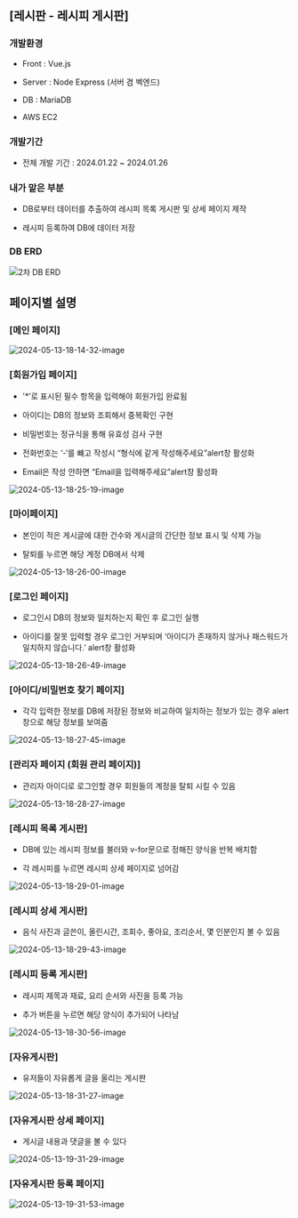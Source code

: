 ## [레시판 - 레시피 게시판]

### 개발환경

- Front : Vue.js
  
- Server : Node Express (서버 겸 벡엔드)
  
- DB : MariaDB
  
- AWS EC2
  

### 개발기간

- 전체 개발 기간 : 2024.01.22 ~ 2024.01.26

### 내가 맡은 부분

- DB로부터 데이터를 추출하여 레시피 목록 게시판 및 상세 페이지 제작
  
- 레시피 등록하여 DB에 데이터 저장

### DB ERD
![2차 DB ERD](https://github.com/sh0626/Second_mini_Project/assets/81377801/e477e584-85a7-435d-847c-ef5649be82c0)

## 페이지별 설명

### [메인 페이지]

![2024-05-13-18-14-32-image](https://github.com/sh0626/First_mini_Project/assets/81377801/0b39d283-b243-4e07-8715-55e39adc3a79)

### [회원가입 페이지]

- '*’로 표시된 필수 항목을 입력해야 회원가입 완료됨
  
- 아이디는 DB의 정보와 조회해서 중복확인
  구현
  
- 비밀번호는 정규식을 통해 유효성 검사 구현
  
- 전화번호는 ‘-‘를 뺴고 작성시 “형식에 같게 작성해주세요”alert창 활성화
  
- Email은 작성 안하면 “Email을 입력해주세요”alert창 활성화
  

![2024-05-13-18-25-19-image](https://github.com/sh0626/First_mini_Project/assets/81377801/469d8ad0-58d0-450b-a1ea-254e1508b3bd)

### [마이페이지]

- 본인이 적은 게시글에 대한 건수와 게시글의 간단한 정보 표시 및 삭제 가능
  
- 탈퇴를 누르면 해당 계정 DB에서 삭제
  

![2024-05-13-18-26-00-image](https://github.com/sh0626/First_mini_Project/assets/81377801/e7244127-4e25-44b8-87ab-da0a2dd15269)

### [로그인 페이지]

- 로그인시 DB의 정보와 일치하는지 확인 후 로그인 실행
  
- 아이디를 잘못 입력할 경우 로그인 거부되며 ‘아이디가 존재하지 않거나 패스워드가 일치하지 않습니다.’ alert창 활성화
  

![2024-05-13-18-26-49-image](https://github.com/sh0626/First_mini_Project/assets/81377801/5d03e6b9-82e7-42d0-a2fa-e1837cfe6134)

### [아이디/비밀번호 찾기 페이지]

- 각각 입력한 정보를 DB에 저장된 정보와 비교하여 일치하는 정보가 있는 경우 alert창으로 해당 정보를 보여줌

![2024-05-13-18-27-45-image](https://github.com/sh0626/First_mini_Project/assets/81377801/653919e9-387a-410b-af35-94910b784056)

### [관리자 페이지 (회원 관리 페이지)]

- 관리자 아이디로 로그인할 경우 회원들의 계정을 탈퇴 시킬 수 있음

![2024-05-13-18-28-27-image](https://github.com/sh0626/First_mini_Project/assets/81377801/1ccd0c4c-cfa9-4ed4-8eae-a7b63b3e073a)

### [레시피 목록 게시판]

- DB에 있는 레시피 정보를 불러와 v-for문으로 정해진 양식을 반복 배치함
  
- 각 레시피를 누르면 레시피 상세 페이지로 넘어감
  

![2024-05-13-18-29-01-image](https://github.com/sh0626/First_mini_Project/assets/81377801/c86d2528-a380-416e-8044-b318e625a913)

### [레시피 상세 게시판]

- 음식 사진과 글쓴이, 올린시간, 조회수, 좋아요, 조리순서, 몇 인분인지 볼 수 있음

![2024-05-13-18-29-43-image](https://github.com/sh0626/First_mini_Project/assets/81377801/07ca45fa-e361-473b-b9b9-97667cad067c)

### [레시피 등록 게시판]

- 레시피 제목과 재료, 요리 순서와 사진을 등록 가능
  
- 추가 버튼을 누르면 해당 양식이 추가되어 나타남
  

![2024-05-13-18-30-56-image](https://github.com/sh0626/First_mini_Project/assets/81377801/e551112c-920c-4e3b-926a-4e0bf8df4876)

### [자유게시판]

- 유저들이 자유롭게 글을 올리는 게시판

![2024-05-13-18-31-27-image](https://github.com/sh0626/First_mini_Project/assets/81377801/969bcfcf-d2a1-41f2-87e5-865656a510ec)

### [자유게시판 상세 페이지]

- 게시글 내용과 댓글을 볼 수 있다

![2024-05-13-19-31-29-image](https://github.com/sh0626/First_mini_Project/assets/81377801/f20d6774-6d61-4e68-be6b-38a1c71f720d)

### [자유게시판 등록 페이지]

![2024-05-13-19-31-53-image](https://github.com/sh0626/First_mini_Project/assets/81377801/8d6657f6-f505-4a82-82a0-b3107496e791)
